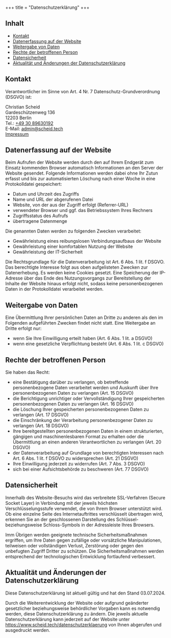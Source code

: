 +++
title = "Datenschutzerklärung"
+++

## Inhalt

- [Kontakt](#kontakt)
- [Datenerfassung auf der Website](#datenerfassung-auf-der-website)
- [Weitergabe von Daten](#weitergabe-von-daten)
- [Rechte der betroffenen Person](#rechte-der-betroffenen-person)
- [Datensicherheit](#datensicherheit)
- [Aktualität und Änderungen der Datenschutzerklärung](#aktualität-und-änderungen-der-datenschutzerklärung)

## Kontakt

Verantwortlicher im Sinne von Art. 4 Nr. 7 Datenschutz-Grundverordnung (DSGVO) ist:

Christian Scheid\
Gardeschützenweg 136\
12203 Berlin\
Tel.: [+49 30 89630192](tel:+493089630192)\
E-Mail: <admin@scheid.tech>\
[Impressum](/impressum)

## Datenerfassung auf der Website

Beim Aufrufen der Website werden durch den auf Ihrem Endgerät zum Einsatz kommenden Browser automatisch Informationen an den Server der Website gesendet. Folgende Informationen werden dabei ohne Ihr Zutun erfasst und bis zur automatisierten Löschung nach einer Woche in eine Protokolldatei gespeichert:

- Datum und Uhrzeit des Zugriffs
- Name und URL der abgerufenen Datei
- Website, von der aus der Zugriff erfolgt (Referrer-URL)
- verwendeter Browser und ggf. das Betriebssystem Ihres Rechners
- Zugriffsstatus des Aufrufs
- übertragene Datenmenge

Die genannten Daten werden zu folgenden Zwecken verarbeitet:

- Gewährleistung eines reibungslosen Verbindungsaufbaus der Website
- Gewährleistung einer komfortablen Nutzung der Website
- Gewährleistung der IT-Sicherheit

Die Rechtsgrundlage für die Datenverarbeitung ist Art. 6 Abs. 1 lit. f DSGVO. Das berechtigte Interesse folgt aus oben aufgelisteten Zwecken zur Datenerhebung. Es werden keine Cookies gesetzt. Eine Speicherung der IP-Adresse über das Ende des Nutzungsvorgangs zur Bereitstellung der Inhalte der Website hinaus erfolgt nicht, sodass keine personenbezogenen Daten in der Protokolldatei verarbeitet werden.

## Weitergabe von Daten

Eine Übermittlung Ihrer persönlichen Daten an Dritte zu anderen als den im Folgenden aufgeführten Zwecken findet nicht statt.
Eine Weitergabe an Dritte erfolgt nur:

- wenn Sie Ihre Einwilligung erteilt haben (Art. 6 Abs. 1 lit. a DSGVO)
- wenn eine gesetzliche Verpflichtung besteht (Art. 6 Abs. 1 lit. c DSGVO)

## Rechte der betroffenen Person

Sie haben das Recht:

- eine Bestätigung darüber zu verlangen, ob betreffende personenbezogene Daten verarbeitet werden und Auskunft über Ihre personenbezogenen Daten zu verlangen (Art. 15 DSGVO)
- die Berichtigung unrichtiger oder Vervollständigung Ihrer gespeicherten personenbezogenen Daten zu verlangen (Art. 16 DSGVO)
- die Löschung Ihrer gespeicherten personenbezogenen Daten zu verlangen (Art. 17 DSGVO)
- die Einschränkung der Verarbeitung personenbezogener Daten zu verlangen (Art. 18 DSGVO)
- Ihre bereitgestellten personenbezogenen Daten in einem strukturierten, gängigen und maschinenlesbaren Format zu erhalten oder die Übermittlung an einen anderen Verantwortlichen zu verlangen (Art. 20 DSGVO)
- der Datenverarbeitung auf Grundlage von berechtigten Interessen nach Art. 6 Abs. 1 lit. f DSGVO zu widersprechen (Art. 21 DSGVO)
- Ihre Einwilligung jederzeit zu widerrufen (Art. 7 Abs. 3 DSGVO)
- sich bei einer Aufsichtsbehörde zu beschweren (Art. 77 DSGVO)

## Datensicherheit

Innerhalb des Website-Besuchs wird das verbreitete SSL-Verfahren (Secure Socket Layer) in Verbindung mit der jeweils höchsten Verschlüsselungsstufe verwendet, die von Ihrem Browser unterstützt wird. Ob eine einzelne Seite des Internetauftrittes verschlüsselt übertragen wird, erkennen Sie an der geschlossenen Darstellung des Schlüssel- beziehungsweise Schloss-Symbols in der Adressleiste Ihres Browsers.

Imm Übrigen werden geeignete technische Sicherheitsmaßnahmen ergriffen, um Ihre Daten gegen zufällige oder vorsätzliche Manipulationen, teilweisen oder vollständigen Verlust, Zerstörung oder gegen den unbefugten Zugriff Dritter zu schützen. Die Sicherheitsmaßnahmen werden entsprechend der technologischen Entwicklung fortlaufend verbessert.

## Aktualität und Änderungen der Datenschutzerklärung

Diese Datenschutzerklärung ist aktuell gültig und hat den Stand 03.07.2024.

Durch die Weiterentwicklung der Website oder aufgrund geänderter gesetzlicher beziehungsweise behördlicher Vorgaben kann es notwendig werden, diese Datenschutzerklärung zu ändern. Die jeweils aktuelle Datenschutzerklärung kann jederzeit auf der Website unter https://www.scheid.tech/datenschutzerklaerung von Ihnen abgerufen und ausgedruckt werden.